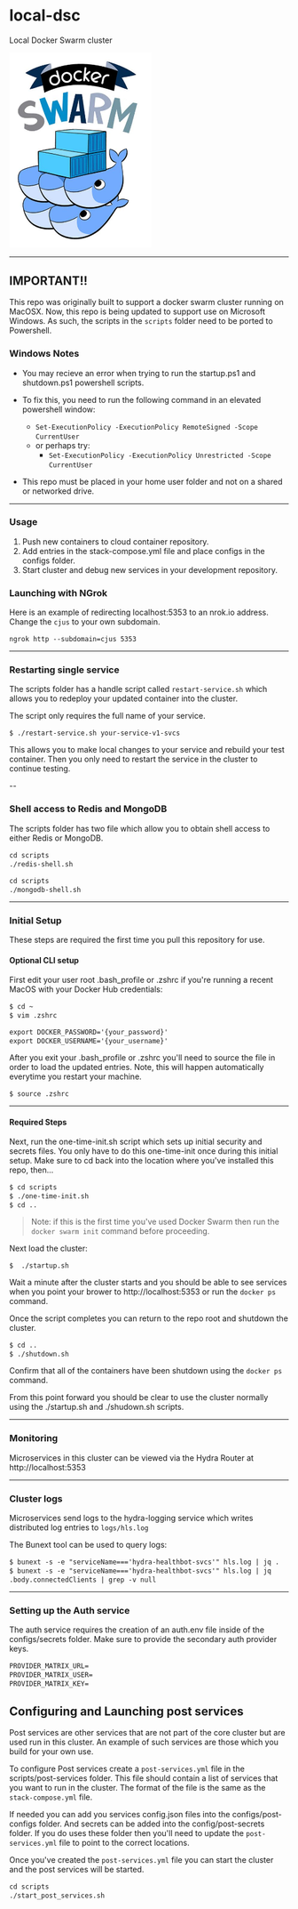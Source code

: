 # local-dsc
Local Docker Swarm cluster

<img src="assets/docker-swarm-cluster.jpeg" width="256px" />

---

## IMPORTANT!!
This repo was originally built to support a docker swarm cluster running on MacOSX.  Now, this repo is being updated to support use on Microsoft Windows. As such, the scripts in the `scripts` folder need to be ported to Powershell.

### Windows Notes
- You may recieve an error when trying to run the startup.ps1 and shutdown.ps1 powershell scripts.
- To fix this, you need to run the following command in an elevated powershell window:
    - `Set-ExecutionPolicy -ExecutionPolicy RemoteSigned -Scope CurrentUser`
    - or perhaps try: 
      - `Set-ExecutionPolicy -ExecutionPolicy Unrestricted -Scope CurrentUser`

- This repo must be placed in your home user folder and not on a shared or networked drive.

---

### Usage
1. Push new containers to cloud container repository.
2. Add entries in the stack-compose.yml file and place configs in the configs folder.
3. Start cluster and debug new services in your development repository.

### Launching with NGrok
Here is an example of redirecting localhost:5353 to an nrok.io address. Change the `cjus` to your own subdomain.

```shell
ngrok http --subdomain=cjus 5353
```

---

### Restarting single service

The scripts folder has a handle script called `restart-service.sh` which allows you to redeploy your updated container into the cluster.

The script only requires the full name of your service.

```
$ ./restart-service.sh your-service-v1-svcs
```

This allows you to make local changes to your service and rebuild your test container.  Then you only need to restart the service in the cluster to continue testing.

--

### Shell access to Redis and MongoDB

The scripts folder has two file which allow you to obtain shell access to either Redis or MongoDB.

```shell
cd scripts
./redis-shell.sh
```

```shell
cd scripts
./mongodb-shell.sh
```

---

###  Initial Setup

These steps are required the first time you pull this repository for use.

#### Optional CLI setup

First edit your user root .bash_profile or .zshrc if you're running a recent MacOS with your Docker Hub credentials:

```shell
$ cd ~
$ vim .zshrc
```

```
export DOCKER_PASSWORD='{your_password}'
export DOCKER_USERNAME='{your_username}'
```

After you exit your .bash_profile or .zshrc you'll need to source the file in order to load the updated entries.  Note, this will happen automatically everytime you restart your machine.

```shell
$ source .zshrc
```

---

#### Required Steps

Next, run the one-time-init.sh script which sets up initial security and secrets files.
You only have to do this one-time-init once during this initial setup.
Make sure to cd back into the location where you've installed this repo, then...

```shell
$ cd scripts
$ ./one-time-init.sh
$ cd ..
```

> Note: if this is the first time you've used Docker Swarm then run the `docker swarm init` command before proceeding.

Next load the cluster:

```shell
$  ./startup.sh
```

Wait a minute after the cluster starts and you should be able to see services when you point your brower to http://localhost:5353 or run the `docker ps` command.

Once the script completes you can return to the repo root and shutdown the cluster.

```shell
$ cd ..
$ ./shutdown.sh
```

Confirm that all of the containers have been shutdown using the `docker ps` command.

From this point forward you should be clear to use the cluster normally using the ./startup.sh and ./shudown.sh scripts.

---

### Monitoring

Microservices in this cluster can be viewed via the Hydra Router at http://localhost:5353

---

### Cluster logs

Microservices send logs to the hydra-logging service which writes distributed log entries to `logs/hls.log`

The Bunext tool can be used to query logs:

```
$ bunext -s -e "serviceName==='hydra-healthbot-svcs'" hls.log | jq .
$ bunext -s -e "serviceName==='hydra-healthbot-svcs'" hls.log | jq .body.connectedClients | grep -v null
```

---

### Setting up the Auth service

The auth service requires the creation of an auth.env file inside of the configs/secrets folder.
Make sure to provide the secondary auth provider keys.

```
PROVIDER_MATRIX_URL=
PROVIDER_MATRIX_USER=
PROVIDER_MATRIX_KEY=
```

## Configuring and Launching post services
Post services are other services that are not part of the core cluster but are used run in this cluster. An example of such services are those which you build for your own use.

To configure Post services create a `post-services.yml` file in the scripts/post-services folder.  This file should contain a list of services that you want to run in the cluster.  The format of the file is the same as the `stack-compose.yml` file.

If needed you can add you services config.json files into the configs/post-configs folder. And secrets can be added into the config/post-secrets folder. If you do uses these folder then you'll need to update the `post-services.yml` file to point to the correct locations.

Once you've created the `post-services.yml` file you can start the cluster and the post services will be started.

```shell
cd scripts
./start_post_services.sh
```
